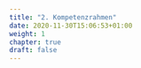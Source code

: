 ```yaml
---
title: "2. Kompetenzrahmen"
date: 2020-11-30T15:06:53+01:00
weight: 1
chapter: true
draft: false
---
```


